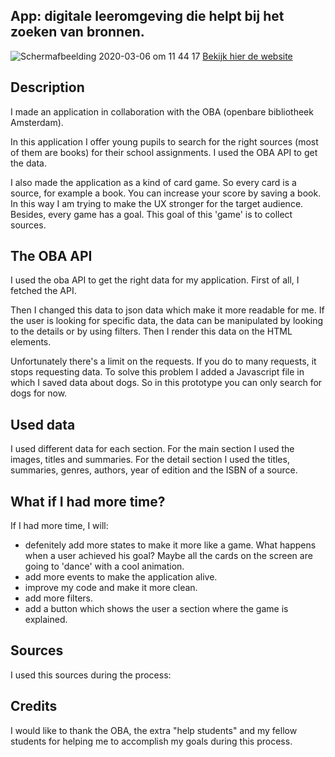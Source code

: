 ## App: digitale leeromgeving die helpt bij het zoeken van bronnen.
![Schermafbeelding 2020-03-06 om 11 44 17](https://user-images.githubusercontent.com/45489420/76076821-e387fb80-5f9f-11ea-96e6-29a20189f721.png)
[Bekijk hier de website]( https://jenniferslagt.github.io/project-1-1920/)

## Description
I made an application in collaboration with the OBA (openbare bibliotheek Amsterdam). 

In this application I offer young pupils to search for the right sources (most of them are books) for their school assignments. I used the OBA API to get the data. 

I also made the application as a kind of card game. So every card is a source, for example a book. You can increase your score by saving a book. In this way I am trying to make the UX stronger for the target audience. Besides,  every game has a goal. This goal of this 'game' is to collect sources. 

## The OBA API
I used the oba API to get the right data for my application. First of all, I fetched the API.

Then I changed this data to json data which make it more readable for me. If the user is looking for specific data, the data can be manipulated by looking to the details or by  using filters. Then I render this data on the HTML elements.

Unfortunately there's a limit on the requests. If you do to many requests, it stops requesting data. To solve this problem I added a Javascript file in which I saved data about dogs. So in this prototype you can only search for dogs for now.

## Used data
I used different data for each section. For the main section I used the images, titles and summaries. For the detail section I used the titles, summaries, genres, authors, year of edition and the ISBN of a source.

## What if I had more time? 
If I had more time, I will:
- defenitely add more states to make it more like a game. What happens when a user achieved his goal? Maybe all the cards on the screen are going to 'dance' with a cool animation. 
- add more events to make the application alive. 
- improve my code and make it more clean. 
- add more filters.
- add a button which shows the user a section where the game is explained.

## Sources
I used this sources during the process: <br>

## Credits
I would like to thank the OBA, the extra "help students" and my fellow students for helping me to accomplish my goals during this process.

<!-- Add a link to your live demo in Github Pages 🌐-->

<!-- ☝️ replace this description with a description of your own work -->

<!-- replace the code in the /docs folder with your own, so you can showcase your work with GitHub Pages 🌍 -->

<!-- Add a nice poster image here at the end of the week, showing off your shiny frontend 📸 -->

<!-- Maybe a table of contents here? 📚 -->

<!-- How about a section that describes how to install this project? 🤓 -->

<!-- ...but how does one use this project? What are its features 🤔 -->

<!-- Maybe a checklist of done stuff and stuff still on your wishlist? ✅ -->

<!-- How about a license here? 📜 (or is it a licence?) 🤷 -->

